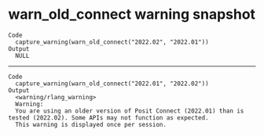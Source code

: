 # warn_old_connect warning snapshot

    Code
      capture_warning(warn_old_connect("2022.02", "2022.01"))
    Output
      NULL

---

    Code
      capture_warning(warn_old_connect("2022.01", "2022.02"))
    Output
      <warning/rlang_warning>
      Warning:
      You are using an older version of Posit Connect (2022.01) than is tested (2022.02). Some APIs may not function as expected.
      This warning is displayed once per session.

